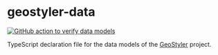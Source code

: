 # geostyler-data

[![GitHub action to verify data models](https://github.com/geostyler/geostyler-data/actions/workflows/verify-data-models.yml/badge.svg)](https://github.com/geostyler/geostyler-data/actions)

TypeScript declaration file for the data models of the [GeoStyler](https://github.com/geostyler/geostyler) project.
